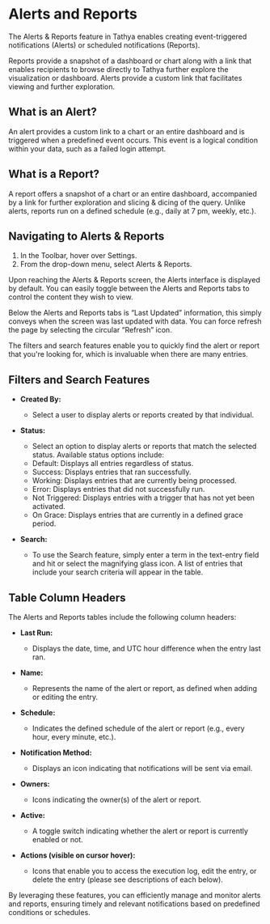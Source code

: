 # Alerts and Reports

The Alerts & Reports feature in Tathya enables creating event-triggered notifications (Alerts) or scheduled notifications (Reports).

Reports provide a snapshot of a dashboard or chart along with a link that enables recipients to browse directly to Tathya further explore the visualization or dashboard. Alerts provide a custom link that facilitates viewing and further exploration.

## What is an Alert?

An alert provides a custom link to a chart or an entire dashboard and is triggered when a predefined event occurs. This event is a logical condition within your data, such as a failed login attempt.

## What is a Report?

A report offers a snapshot of a chart or an entire dashboard, accompanied by a link for further exploration and slicing & dicing of the query. Unlike alerts, reports run on a defined schedule (e.g., daily at 7 pm, weekly, etc.).

## Navigating to Alerts & Reports

1. In the Toolbar, hover over Settings.
2. From the drop-down menu, select Alerts & Reports.

Upon reaching the Alerts & Reports screen, the Alerts interface is displayed by default. You can easily toggle between the Alerts and Reports tabs to control the content they wish to view.

Below the Alerts and Reports tabs is “Last Updated” information, this simply conveys when the screen was last updated with data. You can force refresh the page by selecting the circular “Refresh” icon.

The filters and search features enable you to quickly find the alert or report that you're looking for, which is invaluable when there are many entries.

## Filters and Search Features

- **Created By:**
  - Select a user to display alerts or reports created by that individual.

- **Status:**
    - Select an option to display alerts or reports that match the selected status. Available status options include:
    - Default: Displays all entries regardless of status.
    - Success: Displays entries that ran successfully.
    - Working: Displays entries that are currently being processed.
    - Error: Displays entries that did not successfully run.
    - Not Triggered: Displays entries with a trigger that has not yet been activated.
    - On Grace: Displays entries that are currently in a defined grace period.

- **Search:**
    - To use the Search feature, simply enter a term in the text-entry field and hit <Enter> or select the magnifying glass icon. A list of entries that include your search criteria will appear in the table.

## Table Column Headers

The Alerts and Reports tables include the following column headers:

- **Last Run:**
  - Displays the date, time, and UTC hour difference when the entry last ran.

- **Name:**
  - Represents the name of the alert or report, as defined when adding or editing the entry.

- **Schedule:**
  - Indicates the defined schedule of the alert or report (e.g., every hour, every minute, etc.).

- **Notification Method:**
  - Displays an icon indicating that notifications will be sent via email.

- **Owners:**
  - Icons indicating the owner(s) of the alert or report.

- **Active:**
  - A toggle switch indicating whether the alert or report is currently enabled or not.

- **Actions (visible on cursor hover):**
  - Icons that enable you to access the execution log, edit the entry, or delete the entry (please see descriptions of each below).

By leveraging these features, you can efficiently manage and monitor alerts and reports, ensuring timely and relevant notifications based on predefined conditions or schedules.
